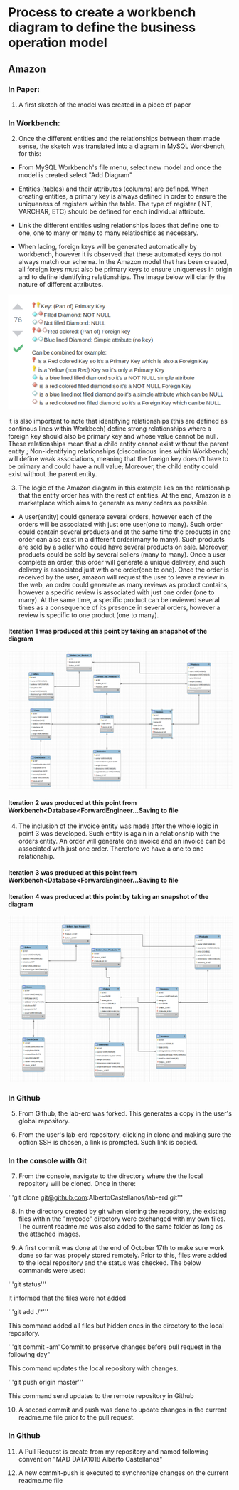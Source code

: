 # Process to create a workbench diagram to define the business operation model

## Amazon

### In Paper:

1. A first sketch of the model was created in a piece of paper


### In Workbench:

2. Once the different entities and the relationships between them made sense, the sketch was translated into a diagram in MySQL Workbench, for this:

* From MySQL Workbench's file menu, select new model and once the model is created select "Add Diagram"

* Entities (tables) and their attributes (columns) are defined. When creating entities, a primary key is always defined in order to ensure the uniqueness of registers within the table. The type of register (INT, VARCHAR, ETC) should be defined for each individual attribute.

* Link the different entities using relationships laces that define one to one, one to many or many to many relatioships as necessary.

* When lacing, foreign keys will be generated automatically by workbench, however it is observed that these automated keys do not always match our schema. In the Amazon model that has been created, all foreign keys must also be primary keys to ensure uniqueness in origin and to define identifying relationships. The image below will clarify the nature of different attributes.

![AttributesTypes](AttributesTypes.png) 

it is also important to note that identifying relationships (this are defined as continous lines within Workbech) define strong relationships where a foreign key should also be primary key and whose value cannot be null. These relationships mean that a child entity cannot exist without the parent entity ; Non-identifying relationships (discontinous lines within Workbench) will define weak associations, meaning that the foreign key doesn't have to be primary and could have a null value; Moreover, the child entity could exist without the parent entity.


3. The logic of the Amazon diagram in this example lies on the relationship that the entity order has with the rest of entities. At the end, Amazon is a marketplace which aims to generate as many orders as possible.

* A user(entity) could generate several orders, however each of the orders will be associated with just one user(one to many). Such order could contain several products and at the same time the products in one order can also exist in a different order(many to many). Such products are sold by a seller who could have several products on sale. Moreover, products could be sold by several sellers (many to many). Once a user complete an order, this order will generate a unique delivery, and such delivery is associated just with one order(one to one). Once the order is received by the user, amazon will request the user to leave a review in the web, an order could generate as many reviews as product contains, however a specific review is associated with just one order (one to many). At the same time, a specific product can be reviewed several times as a consequence of its presence in several orders, however a review is specific to one product (one to many). 


#### Iteration 1 was produced at this point by taking an snapshot of the diagram

![Iteration1](Iteration1.png)

#### Iteration 2 was produced at this point from Workbench<Database<ForwardEngineer...Saving to file


4. The inclusion of the invoice entity was made after the whole logic in point 3 was developed. Such entity is again in a relationship with the orders entity. An order will generate one invoice and an invoice can be associated with just one order. Therefore we have a one to one relationship.


#### Iteration 3 was produced at this point from Workbench<Database<ForwardEngineer...Saving to file


#### Iteration 4 was produced at this point by taking an snapshot of the diagram

![Iteration4](Iteration4.png)

### In Github

5. From Github, the lab-erd was forked. This generates a copy in the user's global repository.

6. From the user's lab-erd repository, clicking in clone and making sure the option SSH is chosen, a link is prompted. Such link is copied.


### In the console with Git

7. From the console, navigate to the directory where the the local repository will be cloned. Once in there:


'''git clone git@github.com:AlbertoCastellanos/lab-erd.git'''


8. In the directory created by git when cloning the repository, the existing files within the "mycode" directory were exchanged with my own files. The current readme.me was also added to the same folder as long as the attached images.

9. A first commit was done at the end of October 17th to make sure work done so far was propely stored remotely. Prior to this, files were added to the local repository and the status was checked. The below commands were used:


'''git status'''

It informed that the files were not added



'''git add ./*'''

This command added all files but hidden ones in the directory to the local repository.


'''git commit -am"Commit to preserve changes before pull request in the following day"

This command updates the local repository with changes.


'''git push origin master'''

This command send updates to the remote repository in Github


10. A second commit and push was done to update changes in the current readme.me file prior to the pull request.


### In Github

11. A Pull Request is create from my repository and named following convention "MAD DATA1018 Alberto Castellanos"

12. A new commit-push is executed to synchronize changes on the current readme.me file












